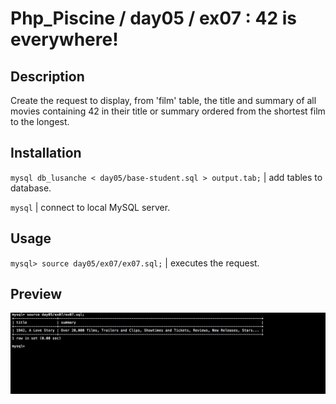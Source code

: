 # Php_Piscine / day05 / ex07 : 42 is everywhere!

## Description
Create the request to display, from 'film' table, the title and summary of all movies containing 42 in their title or summary ordered from the shortest film to the longest.

## Installation
`mysql db_lusanche < day05/base-student.sql > output.tab;` | add tables to database.

`mysql` | connect to local MySQL server.

## Usage
`mysql> source day05/ex07/ex07.sql;` | executes the request.

## Preview
<img src="../../resources/images/everywhere.png" width="1200">
